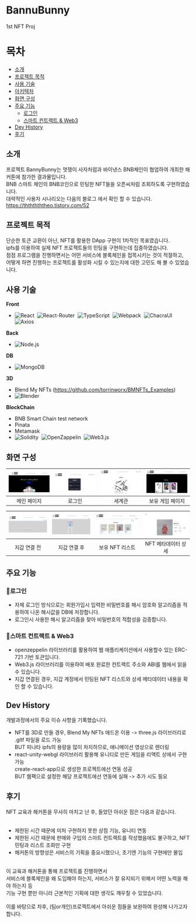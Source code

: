 # BannuBunny
1st NFT Proj


# 목차 
 - [소개](#소개) 
 - [프로젝트 목적](#프로젝트-목적)
 - [사용 기술](#사용-기술)
 - [아키텍처](#아키텍처) 
 - [화면 구성](#화면-구성)
 - [주요 기능](#주요-기능)
    - [로그인](#로그인)  
    - [스마트 컨트랙트 & Web3](#스마트-컨트랙트--web3)
 - [Dev History](#dev-history)
 - [후기](#후기)


## 소개
프로젝트 BannyBunny는 멋쟁이 사자처럼과 바이낸스 BNB체인이 협업하여 개최한 해커톤에 참가한 결과물입니다.<br>
BNB 스마트 체인의 BNB코인으로 민팅한 NFT들을 오픈씨처럼 조회하도록 구현하였습니다.<br>
대략적인 사용자 시나리오는 다음의 블로그 에서 확인 할 수 있습니다.<br>
https://thththththeo.tistory.com/52



## 프로젝트 목적
단순한 토큰 교환이 아닌, NFT를 활용한 DApp 구현이 1차적인 목표였습니다.<br>
ipfs를 이용하여 실제 NFT 프로젝트들의 민팅을 구현하는데 집중하였습니다.<br>
점점 프로그램을 진행하면서는 어떤 서비스에 블록체인을 접목시키는 것이 적절하고,<br>
어떻게 하면 진행하는 프로젝트를 활성화 시킬 수 있는지에 대한 고민도 해 볼 수 있었습니다. 



## 사용 기술
**Front**
<br>
* ![React](https://img.shields.io/badge/React-18.2-blue?style=plastic&logo=React&logoColor=61DAFB)
&nbsp;![React-Router](https://img.shields.io/badge/React--Router-6.2.1-red?style=plastic&logo=ReactRouter&logoColor=CA4245)
&nbsp;![TypeScript](https://img.shields.io/badge/TypeScript-18.0-blue?style=plastic&logo=TypeScript&logoColor=3178C6)
&nbsp;![Webpack](https://img.shields.io/badge/Webpack-5.75-lightblue?style=plastic&logo=Webpack&logoColor=8DD6F9)
&nbsp;![ChacraUI](https://img.shields.io/badge/Chakra--ui-2.4-green?style=plastic&logo=ChakraUI&logoColor=319795)
&nbsp;![Axios](https://img.shields.io/badge/Axios-0.25-violet?style=plastic&logo=Axios&logoColor=5A29E4)

**Back**
<br>
* ![Node.js](https://img.shields.io/badge/Node.js-14.17-green?style=plastic&logo=Node.js&logoColor=339933)

**DB**
<br>
* ![MongoDB](https://img.shields.io/badge/MongoDB-5.0-green?style=plastic&logo=MongoDB&logoColor=47A248)

**3D**
<br>
* Blend My NFTs (https://github.com/torrinworx/BMNFTs_Examples)<br>
* ![Blender](https://img.shields.io/badge/Blender-3.3-orange?style=plastic&logo=Blender&logoColor=F5792A)

**BlockChain**
<br>
* BNB Smart Chain test network<br>
* Pinata<br>
* Metamask<br>
* ![Solidity](https://img.shields.io/badge/Solidity-0.8.7-darkgrey?style=plastic&logo=Solidity&logoColor=363636)
&nbsp;![OpenZappelin](https://img.shields.io/badge/OpenZeppelin-4.8.0-blueviolet?style=plastic&logo=OpenZeppelin&logoColor=4E5EE4)
&nbsp;![Web3.js](https://img.shields.io/badge/Web3.js-1.6-orange?style=plastic&logo=Web3.js&logoColor=F16822)



## 화면 구성
|![메인](./readmeImg/main.png)|![로그인](./readmeImg/login.png)| ![세계관](./readmeImg/chronicle.png) | ![보유 게임](./readmeImg/gamemarket.png) |
| :-----------------------------------------------------------------------------------------------------------------: | :-----------------------------------------------------------------------------------------------------------------: | :-----------------------------------------------------------------------------------------------------------------: | :-----------------------------------------------------------------------------------------------------------------: |
|                                                      메인 페이지                                                      |                                                       로그인                                                        |                                                      세계관                                                       |                                                     보유 게임 페이지                                                      |

| ![지갑연결전](./readmeImg/walletbefore.png) | ![지갑연결후](./readmeImg/walletafter.png) | ![nft리스트](./readmeImg/nftlist.png) | ![nft상세](./readmeImg/nftdetail.png) |
| :-----------------------------------------------------------------------------------------------------------------: | :-----------------------------------------------------------------------------------------------------------------: | :-----------------------------------------------------------------------------------------------------------------: | :-----------------------------------------------------------------------------------------------------------------: |
|                                                      지갑 연결 전                                                      |                                                       지갑 연결 후                                                        |                                                      보유 NFT 리스트                                                        |                                                     NFT 메타데이터 상세                                                      |

## 주요 기능
### 🌠로그인
   - 자체 로그인 방식으로는 회원가입시 입력한 비밀번호를 해시 암호화 알고리즘을 적용하여 나온 해시값을 DB에 저장합니다.<br> 
   - 로그인시 사용한 해시 알고리즘을 찾아 비밀번호의 적합성을 검증합니다.<br> 
### 🌠스마트 컨트랙트 & Web3
   - openzeppelin 라이브러리를 활용하여 웹 애플리케이션에서 사용할수 있는 ERC-721 기반 토큰입니다.<br>
   - Web3.js 라이브러리를 이용하여 배포 완료한 컨트랙트 주소와 ABI를 웹에서 읽을 수 있습니다.<br>
   - 지갑 연결된 경우, 지갑 계정에서 민팅된 NFT 리스트와 상세 메타데이터 내용을 확인 할 수 있습니다.<br>

## Dev History
개발과정에서의 주요 이슈 사항을 기록했습니다.
   - NFT를 3D로 만들 경우, Blend My NFTs 애드온 이용 -> three.js 라이브러리로 .gltf 파일을 로드 가능 <br>
     BUT 피나타 ipfs의 용량을 많이 차지하므로, 애니메이션 영상으로 렌더링
   - react-unity-webgl 라이브러리 활용해 유니티로 만든 게임을 리액트 상에서 구현 가능<br>
     create-react-app으로 생성한 프로젝트에선 연동 성공<br>
     BUT 웹팩으로 설정한 해당 프로젝트에선 연동에 실패 -> 추가 시도 필요 

## 후기
NFT 교육과 해커톤을 무사히 마치고 난 후, 들었던 아쉬운 점은 다음과 같습니다.<br>
<br>
* 제한된 시간 때문에 미처 구현하지 못한 상점 기능, 유니티 연동<br>
* 제한된 시간 때문에 판매와 구입의 스마트 컨트랙트를 작성했음에도 불구하고, NFT 민팅과 리스트 조회만 구현<br>
* 해커톤의 방향성은 서비스의 기획을 중요시했으나, 초기엔 기능의 구현에만 몰입<br>
<br>
이 교육과 해커톤을 통해 프로젝트를 진행하면서<br>
서비스에 블록체인을 왜 도입해야 하는지, 서비스가 잘 유지되기 위해서 어떤 노력을 해야 하는지 등<br>
기능 구현 뿐만 아니라 근본적인 기획에 대한 생각도 깨우칠 수 있었습니다.<br>
<br>
이를 바탕으로 차후, (팀or개인)프로젝트에서 아쉬운 점들을 보완하여 완성해 나가고자 합니다. 











